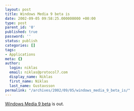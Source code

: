```yaml
---
layout: post
title: Windows Media 9 beta is
date: 2002-09-05 09:58:25.000000000 +00:00
type: post
parent_id: '0'
published: true
password: ''
status: publish
categories: []
tags:
- Applications
meta: {}
author:
  login: niklas
  email: niklas@protocol7.com
  display_name: Niklas
  first_name: Niklas
  last_name: Gustavsson
permalink: "/archives/2002/09/05/windows_media_9_beta_is/"
---
```

[Windows Media 9 beta](http://www.windowsmedia.com/9series/home.asp) is out.

